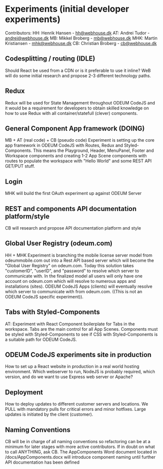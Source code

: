 # Experiments (initial developer experiments)

Contributors:
HH:     Henrik Hansen - hh@webhouse.dk
AT:     Andrei Tudor - andrei@webhouse.dk
MB:     Mikkel Broberg - mb@webhouse.dk
MHK:    Martin Kristiansen - mhk@webhouse.dk
CB:     Christian Broberg - cb@webhouse.dk

## Codesplitting / routing (IDLE)
Should React be used from a CDN or is it preferable to use it inline?
WeB will do some initial research and propose 2-3 different technology paths. 

## Redux
Redux will be used for State Management throughout ODEUM CodeJS and it would be a requirement for developers to obtain skilled knowledge on how to use Redux with all container/statefull (clever) components. 

## General Component App framework (DOING)
MB + AT (real code) + CB (pseudo code)
Experiment is setting up the core app framework in ODEUM CodeJS with Routes, Redux and Styled-Components. This means the Playground, Header, MenuPanel, Footer and Workspace components and creating 1-2 App Scene components with routes to populate the workspace with "Hello World" and some REST API GET/PUT stuff. 

## Login
MHK will build the first OAuth experiment up against ODEUM Server

## REST and components API documentation platform/style
CB will research and propose API documentation platform and style

## Global User Registry (odeum.com)
HH + MHK
Experiment is branching the mobile license server model from odeummobile.com out into a Rest API based server 
which will become the "Global User Registry" on odeum.com. Today this solution takes "customerID", "userID", 
and "password" to resolve which server to communicate with. In the finalized model all users will only have one account on odeum.com which will resolve to numerous apps and installations (sites). ODEUM CodeJS Apps (clients) will eventually resolve which server to communicate with from odeum.com. ((This is not an ODEUM CodeJS specific experiment)). 

## Tabs with Styled-Components
AT:
Experiment with React Component boilerplate for Tabs in the workspace. Tabs are the main control for all App Scenes.
Components must be styled with Styled-Components to see if CSS with Styled-Components is a suitable path for ODEUM CodeJS.

## ODEUM CodeJS experiments site in production
How to set up a React website in production in a real world hosting environment. Which webserver to run, NodeJS is probably required, which version, and do we want to use Express web server or Apache? 

## Deployment
How to deploy updates to different customer servers and locations. We PULL with mandatory pulls for critical errors and minor hotfixes. Large updates is initiated by the client (customer). 

## Naming Conventions
CB will be in charge of all naming conventions so refactoring can be at a minimum for later stages with more active contributors. If in doubt on what to call ANYTHING, ask CB. The AppComponents Word document located in /docs/AppComponents.docx will introduce component naming until further API documentation has been defined
